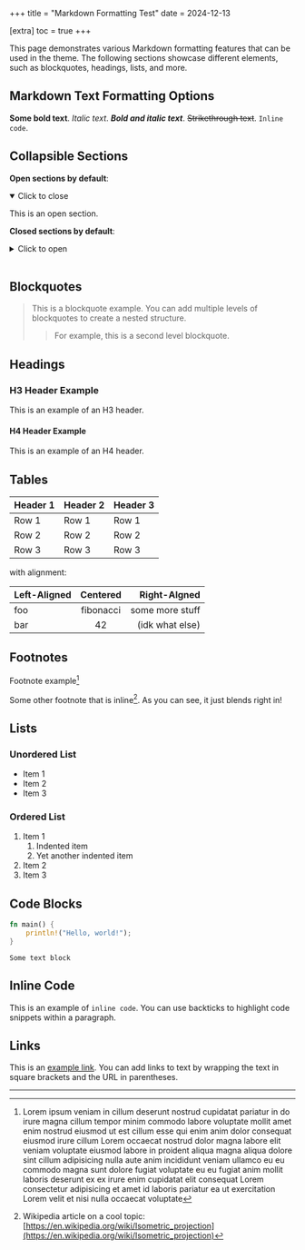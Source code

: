+++
title = "Markdown Formatting Test"
date = 2024-12-13

[extra]
toc = true
+++

This page demonstrates various Markdown formatting features that can be used in
the theme. The following sections showcase different elements, such as blockquotes,
headings, lists, and more.

<!-- more -->

## Markdown Text Formatting Options

**Some bold text**. _Italic text_. **_Bold and italic text_**.
~~Strikethrough text~~. `Inline code`.

## Collapsible Sections

**Open sections by default**:

<details open> 
<summary>Click to close</summary>

This is an open section.

</details>

**Closed sections by default**:

<details>
<summary>Click to open</summary>

Peak-a-boo

</details>

<br>

## Blockquotes

> This is a blockquote example. You can add multiple levels of blockquotes
> to create a nested structure.
>
> > For example, this is a second level blockquote.

## Headings

### H3 Header Example

This is an example of an H3 header.

#### H4 Header Example

This is an example of an H4 header.

## Tables

| Header 1 | Header 2 | Header 3 |
| -------- | -------- | -------- |
| Row 1    | Row 1    | Row 1    |
| Row 2    | Row 2    | Row 2    |
| Row 3    | Row 3    | Row 3    |

with alignment:

| Left-Aligned | Centered  |    Right-Algned |
| :----------- | :-------: | --------------: |
| foo          | fibonacci | some more stuff |
| bar          |    42     | (idk what else) |

## Footnotes

Footnote example[^1]

Some other footnote that is inline[^2]. As you can see, it just blends right in!

## Lists

### Unordered List

- Item 1
- Item 2
- Item 3

### Ordered List

1. Item 1
   1. Indented item
   2. Yet another indented item
2. Item 2
3. Item 3

## Code Blocks

```rust
fn main() {
    println!("Hello, world!");
}
```

```
Some text block
```

## Inline Code

This is an example of `inline code`. You can use backticks to highlight code
snippets within a paragraph.

## Links

This is an [example link](https://example.com). You can add links to text by
wrapping the text in square brackets and the URL in parentheses.

---

[^1]:
    Lorem ipsum veniam in cillum deserunt nostrud cupidatat pariatur in do
    irure magna cillum tempor minim commodo labore voluptate mollit amet enim
    nostrud eiusmod ut est cillum esse qui enim anim dolor consequat eiusmod
    irure cillum Lorem occaecat nostrud dolor magna labore elit veniam
    voluptate eiusmod labore in proident aliqua magna aliqua dolore sint cillum
    adipisicing nulla aute anim incididunt veniam ullamco eu eu commodo magna
    sunt dolore fugiat voluptate eu eu fugiat anim mollit laboris deserunt ex
    ex irure enim cupidatat elit consequat Lorem consectetur adipisicing et
    amet id laboris pariatur ea ut exercitation Lorem velit et nisi nulla
    occaecat voluptate

[^2]: Wikipedia article on a cool topic: [https://en.wikipedia.org/wiki/Isometric_projection](https://en.wikipedia.org/wiki/Isometric_projection)
